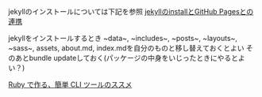 jekyllのインストールについては下記を参照 [jekyllのinstallとGitHub
Pagesとの連携](https://qiita.com/daddygongon/items/9b7182db29861744fc79)

jekyllをインストールするとき ~data~, ~includes~, ~posts~, ~layouts~,
~sass~, assets, about.md, index.mdを自分のものと移し替えておくとよい
そのあとbundle
updateしておく(パッケージの中身をいじったときにやるとよい？)

[Ruby で作る、簡単 CLI
ツールのススメ](https://qiita.com/rosylilly/items/d7f9667f3998cfc420d1)
